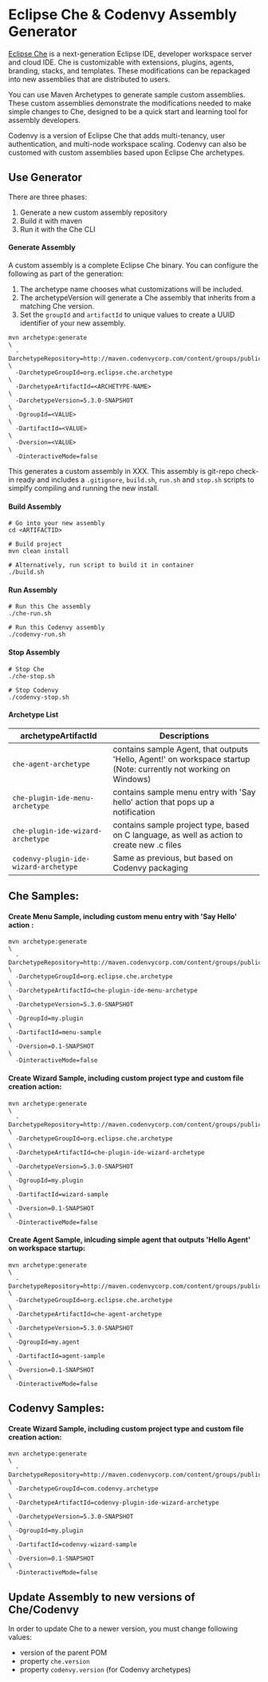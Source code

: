 # Eclipse Che & Codenvy Assembly Generator
[Eclipse Che](www.eclipse.org/che) is a next-generation Eclipse IDE, developer workspace server and cloud IDE. Che is customizable with extensions, plugins, agents, branding, stacks, and templates. These modifications can be repackaged into new assemblies that are distributed to users. 

You can use Maven Archetypes to generate sample custom assemblies. These custom assemblies demonstrate the modifications needed to make simple changes to Che, designed to be a quick start and learning tool for assembly developers.

Codenvy is a version of Eclipse Che that adds multi-tenancy, user authentication, and multi-node workspace scaling. Codenvy can also be customed with custom assemblies based upon Eclipse Che archetypes.


## Use Generator
There are three phases:

1. Generate a new custom assembly repository
2. Build it with maven
3. Run it with the Che CLI

#### Generate Assembly
A custom assembly is a complete Eclipse Che binary. You can configure the following as part of the generation:

1. The archetype name chooses what customizations will be included.
2. The archetypeVersion will generate a Che assembly that inherits from a matching Che version.
3. Set the `groupId` and `artifactId` to unique values to create a UUID identifier of your new assembly.

```
mvn archetype:generate                                                      \
  -DarchetypeRepository=http://maven.codenvycorp.com/content/groups/public/ \
  -DarchetypeGroupId=org.eclipse.che.archetype                              \
  -DarchetypeArtifactId=<ARCHETYPE-NAME>                                    \
  -DarchetypeVersion=5.3.0-SNAPSHOT                                         \
  -DgroupId=<VALUE>                                                         \
  -DartifactId=<VALUE>                                                      \
  -Dversion=<VALUE>                                                         \
  -DinteractiveMode=false
```

This generates a custom assembly in XXX. This assembly is git-repo check-in ready and includes a `.gitignore`, `build.sh`, `run.sh` and `stop.sh` scripts to simplfy compiling and running the new install.

#### Build Assembly
```
# Go into your new assembly
cd <ARTIFACTID>

# Build project
mvn clean install
```
```
# Alternatively, run script to build it in container
./build.sh
```
#### Run Assembly
```
# Run this Che assembly
./che-run.sh

# Run this Codenvy assembly
./codenvy-run.sh
```
#### Stop Assembly
```
# Stop Che
./che-stop.sh

# Stop Codenvy
./codenvy-stop.sh
```

#### Archetype List
| archetypeArtifactId   | Descriptions                              |
|-----------------------|-------------------------------------------|
| `che-agent-archetype` |  contains sample Agent, that outputs 'Hello, Agent!' on workspace startup (Note: currently not working on Windows)  |
| `che-plugin-ide-menu-archetype` |  contains sample menu entry with 'Say hello' action that pops up a notification                     |
| `che-plugin-ide-wizard-archetype` |  contains sample project type, based on C language, as well as action to create new .c files                      |
| `codenvy-plugin-ide-wizard-archetype` |  Same as previous, but based on Codenvy packaging                   |


## Che Samples:

#### Create Menu Sample, including custom menu entry with 'Say Hello' action :
```
mvn archetype:generate                                                      \
  -DarchetypeRepository=http://maven.codenvycorp.com/content/groups/public/ \
  -DarchetypeGroupId=org.eclipse.che.archetype                              \
  -DarchetypeArtifactId=che-plugin-ide-menu-archetype                       \
  -DarchetypeVersion=5.3.0-SNAPSHOT                                         \
  -DgroupId=my.plugin                                                       \
  -DartifactId=menu-sample                                                  \
  -Dversion=0.1-SNAPSHOT                                                    \
  -DinteractiveMode=false
```

#### Create Wizard Sample, including custom project type and custom file creation action:
```
mvn archetype:generate                                                      \
  -DarchetypeRepository=http://maven.codenvycorp.com/content/groups/public/ \
  -DarchetypeGroupId=org.eclipse.che.archetype                              \
  -DarchetypeArtifactId=che-plugin-ide-wizard-archetype                     \
  -DarchetypeVersion=5.3.0-SNAPSHOT                                         \
  -DgroupId=my.plugin                                                       \
  -DartifactId=wizard-sample                                                \
  -Dversion=0.1-SNAPSHOT                                                    \
  -DinteractiveMode=false                            
```

#### Create Agent Sample, inlcuding simple agent that outputs 'Hello Agent' on workspace startup:

```
mvn archetype:generate                                                      \
  -DarchetypeRepository=http://maven.codenvycorp.com/content/groups/public/ \
  -DarchetypeGroupId=org.eclipse.che.archetype                              \
  -DarchetypeArtifactId=che-agent-archetype                                 \
  -DarchetypeVersion=5.3.0-SNAPSHOT                                         \
  -DgroupId=my.agent                                                        \
  -DartifactId=agent-sample                                                 \
  -Dversion=0.1-SNAPSHOT                                                    \
  -DinteractiveMode=false  
```
## Codenvy Samples:

#### Create Wizard Sample, including custom project type and custom file creation action:
```
mvn archetype:generate                                                      \
  -DarchetypeRepository=http://maven.codenvycorp.com/content/groups/public/ \
  -DarchetypeGroupId=com.codenvy.archetype                                  \
  -DarchetypeArtifactId=codenvy-plugin-ide-wizard-archetype                 \
  -DarchetypeVersion=5.3.0-SNAPSHOT                                         \
  -DgroupId=my.plugin                                                       \
  -DartifactId=codenvy-wizard-sample                                        \
  -Dversion=0.1-SNAPSHOT                                                    \
  -DinteractiveMode=false                            
```

## Update Assembly to new versions of Che/Codenvy
In order to update Che to a newer version, you must change following values:

- version of the parent POM
- property `che.version`
- property `codenvy.version` (for Codenvy archetypes)
